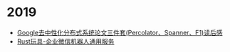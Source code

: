 # 2019

  * [Google去中性化分布式系统论文三件套\(Percolator、Spanner、F1\)读后感](1902.md)
  * [Rust玩具-企业微信机器人通用服务](1901.md)
